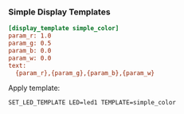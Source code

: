 ### Simple Display Templates

```ini
[display_template simple_color]
param_r: 1.0
param_g: 0.5
param_b: 0.0
param_w: 0.0
text:
  {param_r},{param_g},{param_b},{param_w}
```

Apply template:

```gcode
SET_LED_TEMPLATE LED=led1 TEMPLATE=simple_color
```

